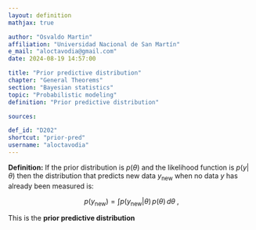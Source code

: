 ```yaml
---
layout: definition
mathjax: true

author: "Osvaldo Martin"
affiliation: "Universidad Nacional de San Martín"
e_mail: "aloctavodia@gmail.com"
date: 2024-08-19 14:57:00

title: "Prior predictive distribution"
chapter: "General Theorems"
section: "Bayesian statistics"
topic: "Probabilistic modeling"
definition: "Prior predictive distribution"

sources:

def_id: "D202"
shortcut: "prior-pred"
username: "aloctavodia"
---
```


**Definition:** If the prior distribution is $p(\theta)$ and the likelihood function is $p(y | \theta)$ then the distribution that predicts new data $y_{\text{new}}$ when no data $y$ has already been measured is: 

$$ \label{eq:prior-pred}
p(y_{\text{new}}) = \int p(y_{\text{new}}|\theta) \, p(\theta) \, d\theta \; ,
$$

This is the **prior predictive distribution** 